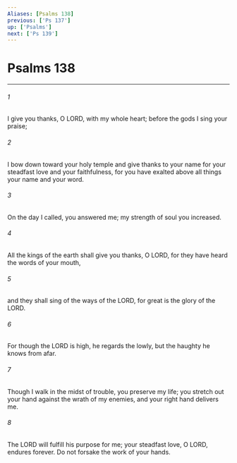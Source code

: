 ```yaml
---
Aliases: [Psalms 138]
previous: ['Ps 137']
up: ['Psalms']
next: ['Ps 139']
---
```

# Psalms 138

***

 

###### 1 
I give you thanks, O LORD, with my whole heart; 
 before the gods I sing your praise; 
 
 

###### 2 
I bow down toward your holy temple 
 and give thanks to your name for your steadfast love and your faithfulness, 
 for you have exalted above all things 
 your name and your word. 
 
 

###### 3 
On the day I called, you answered me; 
 my strength of soul you increased.
 
 

###### 4 
All the kings of the earth shall give you thanks, O LORD, 
 for they have heard the words of your mouth, 
 
 

###### 5 
and they shall sing of the ways of the LORD, 
 for great is the glory of the LORD. 
 
 

###### 6 
For though the LORD is high, he regards the lowly, 
 but the haughty he knows from afar.
 
 

###### 7 
Though I walk in the midst of trouble, 
 you preserve my life; 
 you stretch out your hand against the wrath of my enemies, 
 and your right hand delivers me. 
 
 

###### 8 
The LORD will fulfill his purpose for me; 
 your steadfast love, O LORD, endures forever. 
 Do not forsake the work of your hands.
 

